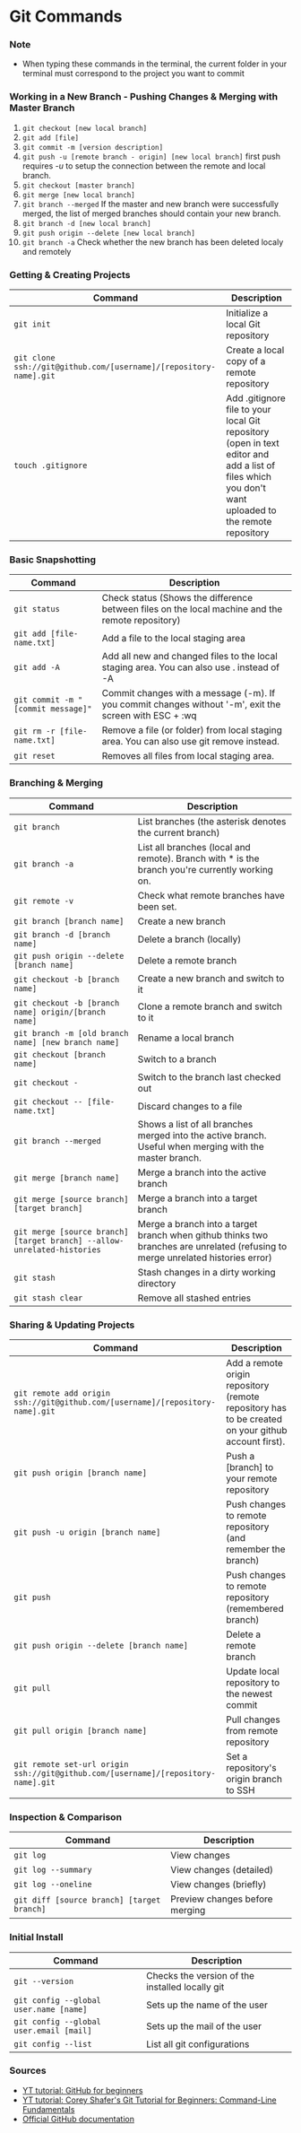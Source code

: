 Git Commands
============


### Note
- When typing these commands in the terminal, the current folder in your terminal must correspond to the project you want to commit 

### Working in a New Branch - Pushing Changes & Merging with Master Branch
1. `git checkout [new local branch]`  
2. `git add [file]`  
3. `git commit -m [version description]`  
4. `git push -u [remote branch - origin] [new local branch]`  first push requires *-u* to setup the connection between the remote and local branch.
5. `git checkout [master branch]`  
6. `git merge [new local branch]`  
7. `git branch --merged` If the master and new branch were successfully merged, the list of merged branches should contain your new branch.  
8. `git branch -d [new local branch]`  
9. `git push origin --delete [new local branch]`  
10. `git branch -a` Check whether the new branch has been deleted localy and remotely  

### Getting & Creating Projects

| Command | Description |
| ------- | ----------- |
| `git init` | Initialize a local Git repository |
| `git clone ssh://git@github.com/[username]/[repository-name].git` | Create a local copy of a remote repository |
| `touch .gitignore` | Add .gitignore file to your local Git repository (open in text editor and add a list of files which you don't want uploaded to the remote repository |

### Basic Snapshotting

| Command | Description |
| ------- | ----------- |
| `git status` | Check status (Shows the difference between files on the local machine and the remote repository) |
| `git add [file-name.txt]` | Add a file to the local staging area |
| `git add -A` | Add all new and changed files to the local staging area. You can also use . instead of -A |
| `git commit -m "[commit message]"` | Commit changes with a message (-m). If you commit changes without '-m', exit the screen with ESC + :wq |
| `git rm -r [file-name.txt]` | Remove a file (or folder) from local staging area. You can also use git remove instead. |
| `git reset` | Removes all files from local staging area. |

### Branching & Merging

| Command | Description |
| ------- | ----------- |
| `git branch` | List branches (the asterisk denotes the current branch) |
| `git branch -a` | List all branches (local and remote). Branch with * is the branch you're currently working on.  |
| `git remote -v` | Check what remote branches have been set.  |
| `git branch [branch name]` | Create a new branch |
| `git branch -d [branch name]` | Delete a branch (locally) |
| `git push origin --delete [branch name]` | Delete a remote branch |
| `git checkout -b [branch name]` | Create a new branch and switch to it |
| `git checkout -b [branch name] origin/[branch name]` | Clone a remote branch and switch to it |
| `git branch -m [old branch name] [new branch name]` | Rename a local branch |
| `git checkout [branch name]` | Switch to a branch |
| `git checkout -` | Switch to the branch last checked out |
| `git checkout -- [file-name.txt]` | Discard changes to a file |
| `git branch --merged` | Shows a list of all branches merged into the active branch. Useful when merging with the master branch. |
| `git merge [branch name]` | Merge a branch into the active branch |
| `git merge [source branch] [target branch]` | Merge a branch into a target branch |
| `git merge [source branch] [target branch] --allow-unrelated-histories` | Merge a branch into a target branch when github thinks two branches are unrelated (refusing to merge unrelated histories error) |
| `git stash` | Stash changes in a dirty working directory |
| `git stash clear` | Remove all stashed entries |

### Sharing & Updating Projects

| Command | Description |
| ------- | ----------- |
| `git remote add origin ssh://git@github.com/[username]/[repository-name].git` | Add a remote origin repository (remote repository has to be created on your github account first). |
| `git push origin [branch name]` | Push a [branch] to your remote repository |
| `git push -u origin [branch name]` | Push changes to remote repository (and remember the branch) |
| `git push` | Push changes to remote repository (remembered branch) |
| `git push origin --delete [branch name]` | Delete a remote branch |
| `git pull` | Update local repository to the newest commit |
| `git pull origin [branch name]` | Pull changes from remote repository |
| `git remote set-url origin ssh://git@github.com/[username]/[repository-name].git` | Set a repository's origin branch to SSH |

### Inspection & Comparison

| Command | Description |
| ------- | ----------- |
| `git log` | View changes |
| `git log --summary` | View changes (detailed) |
| `git log --oneline` | View changes (briefly) |
| `git diff [source branch] [target branch]` | Preview changes before merging |

### Initial Install

| Command | Description |
| ------- | ----------- |
| `git --version` | Checks the version of the installed locally git |
| `git config --global user.name [name]` | Sets up the name of the user  |
| `git config --global user.email [mail]` | Sets up the mail of the user  |
| `git config --list` | List all git configurations |


### Sources
- [YT tutorial: GitHub for beginners](https://www.youtube.com/watch?v=0fKg7e37bQE&t=684s)
- [YT tutorial: Corey Shafer's Git Tutorial for Beginners: Command-Line Fundamentals](https://www.youtube.com/watch?v=HVsySz-h9r4&t=131s)
- [Official GitHub documentation](https://docs.github.com/en/free-pro-team@latest/github)

